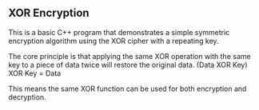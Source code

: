 ## XOR Encryption

This is a basic C++ program that demonstrates a simple symmetric encryption algorithm using the XOR cipher with a repeating key.

The core principle is that applying the same XOR operation with the same key to a piece of data twice will restore the original data.
(Data XOR Key) XOR Key = Data

This means the same XOR function can be used for both encryption and decryption.
